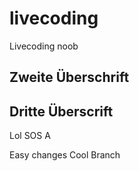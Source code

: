 # livecoding
Livecoding noob

## Zweite Überschrift

## Dritte Überscrift

Lol SOS A

Easy changes
Cool Branch